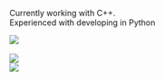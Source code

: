Currently working with C++.<br>Experienced with developing in Python

![](https://nirzak-streak-stats.vercel.app/?user=qxvz&theme=dark&hide_border=false)<br/>
<br>
![](https://github-readme-stats.vercel.app/api/top-langs/?username=qxvz&theme=dark&hide_border=false&include_all_commits=true&count_private=true&layout=compact)
<br>
[![](https://visitcount.itsvg.in/api?id=qxvz&icon=2&color=3)](https://visitcount.itsvg.in)
